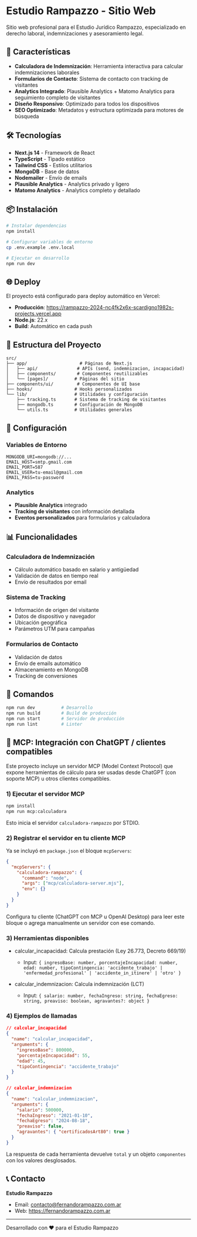 # Estudio Rampazzo - Sitio Web

Sitio web profesional para el Estudio Jurídico Rampazzo, especializado en derecho laboral, indemnizaciones y asesoramiento legal.

## 🚀 Características

- **Calculadora de Indemnización**: Herramienta interactiva para calcular indemnizaciones laborales
- **Formularios de Contacto**: Sistema de contacto con tracking de visitantes
- **Analytics Integrado**: Plausible Analytics + Matomo Analytics para seguimiento completo de visitantes
- **Diseño Responsivo**: Optimizado para todos los dispositivos
- **SEO Optimizado**: Metadatos y estructura optimizada para motores de búsqueda

## 🛠️ Tecnologías

- **Next.js 14** - Framework de React
- **TypeScript** - Tipado estático
- **Tailwind CSS** - Estilos utilitarios
- **MongoDB** - Base de datos
- **Nodemailer** - Envío de emails
- **Plausible Analytics** - Analytics privado y ligero
- **Matomo Analytics** - Analytics completo y detallado

## 📦 Instalación

```bash
# Instalar dependencias
npm install

# Configurar variables de entorno
cp .env.example .env.local

# Ejecutar en desarrollo
npm run dev
```

## 🌐 Deploy

El proyecto está configurado para deploy automático en Vercel:

- **Producción**: https://rampazzo-2024-nc4fk2x6x-scardigno1982s-projects.vercel.app
- **Node.js**: 22.x
- **Build**: Automático en cada push

## 📁 Estructura del Proyecto

```
src/
├── app/                    # Páginas de Next.js
│   ├── api/               # APIs (send, indemnizacion, incapacidad)
│   ├── components/        # Componentes reutilizables
│   └── [pages]/          # Páginas del sitio
├── components/ui/         # Componentes de UI base
├── hooks/                # Hooks personalizados
└── lib/                  # Utilidades y configuración
    ├── tracking.ts       # Sistema de tracking de visitantes
    ├── mongodb.ts        # Configuración de MongoDB
    └── utils.ts          # Utilidades generales
```

## 🔧 Configuración

### Variables de Entorno

```env
MONGODB_URI=mongodb://...
EMAIL_HOST=smtp.gmail.com
EMAIL_PORT=587
EMAIL_USER=tu-email@gmail.com
EMAIL_PASS=tu-password
```

### Analytics

- **Plausible Analytics** integrado
- **Tracking de visitantes** con información detallada
- **Eventos personalizados** para formularios y calculadora

## 📊 Funcionalidades

### Calculadora de Indemnización
- Cálculo automático basado en salario y antigüedad
- Validación de datos en tiempo real
- Envío de resultados por email

### Sistema de Tracking
- Información de origen del visitante
- Datos de dispositivo y navegador
- Ubicación geográfica
- Parámetros UTM para campañas

### Formularios de Contacto
- Validación de datos
- Envío de emails automático
- Almacenamiento en MongoDB
- Tracking de conversiones

## 🚀 Comandos

```bash
npm run dev          # Desarrollo
npm run build        # Build de producción
npm run start        # Servidor de producción
npm run lint         # Linter
```

## 🤖 MCP: Integración con ChatGPT / clientes compatibles

Este proyecto incluye un servidor MCP (Model Context Protocol) que expone herramientas de cálculo para ser usadas desde ChatGPT (con soporte MCP) u otros clientes compatibles.

### 1) Ejecutar el servidor MCP

```bash
npm install
npm run mcp:calculadora
```

Esto inicia el servidor `calculadora-rampazzo` por STDIO.

### 2) Registrar el servidor en tu cliente MCP

Ya se incluyó en `package.json` el bloque `mcpServers`:

```json
{
  "mcpServers": {
    "calculadora-rampazzo": {
      "command": "node",
      "args": ["mcp/calculadora-server.mjs"],
      "env": {}
    }
  }
}
```

Configura tu cliente (ChatGPT con MCP u OpenAI Desktop) para leer este bloque o agrega manualmente un servidor con ese comando.

### 3) Herramientas disponibles

- calcular_incapacidad: Calcula prestación (Ley 26.773, Decreto 669/19)
  - Input: `{ ingresoBase: number, porcentajeIncapacidad: number, edad: number, tipoContingencia: 'accidente_trabajo' | 'enfermedad_profesional' | 'accidente_in_itinere' | 'otro' }`

- calcular_indemnizacion: Calcula indemnización (LCT)
  - Input: `{ salario: number, fechaIngreso: string, fechaEgreso: string, preaviso: boolean, agravantes?: object }`

### 4) Ejemplos de llamadas

```json
// calcular_incapacidad
{
  "name": "calcular_incapacidad",
  "arguments": {
    "ingresoBase": 800000,
    "porcentajeIncapacidad": 55,
    "edad": 45,
    "tipoContingencia": "accidente_trabajo"
  }
}
```

```json
// calcular_indemnizacion
{
  "name": "calcular_indemnizacion",
  "arguments": {
    "salario": 500000,
    "fechaIngreso": "2021-01-10",
    "fechaEgreso": "2024-08-18",
    "preaviso": false,
    "agravantes": { "certificadosArt80": true }
  }
}
```

La respuesta de cada herramienta devuelve `total` y un objeto `componentes` con los valores desglosados.

## 📞 Contacto

**Estudio Rampazzo**
- Email: contacto@fernandorampazzo.com.ar
- Web: https://fernandorampazzo.com.ar

---

Desarrollado con ❤️ para el Estudio Rampazzo